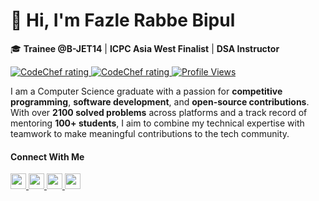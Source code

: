 # 👋 Hi, I'm Fazle Rabbe Bipul  

🎓 **Trainee @B-JET14** | **ICPC Asia West Finalist** | **DSA Instructor**  

<p align="left">
  <a href="https://codeforces.com/profile/__FireBlade__">
    <img src="https://img.shields.io/badge/Codeforces-Rating%201439-Cyan" alt="CodeChef rating" />
  </a>
  <a href="https://www.codechef.com/users/bipul_15">
    <img src="https://img.shields.io/badge/CodeChef-Rating%201780-orange" alt="CodeChef rating" />
  </a>
  <a href="https://github.com/FazleRabbeBipul">
    <img src="https://komarev.com/ghpvc/?username=FazleRabbeBipul" alt="Profile Views" />
  </a>
</p>

I am a Computer Science graduate with a passion for **competitive programming**, **software development**, and **open-source contributions**. With over **2100 solved problems** across platforms and a track record of mentoring **100+ students**, I aim to combine my technical expertise with teamwork to make meaningful contributions to the tech community.  



#### Connect With Me

<p left="center">
<a href="https://www.linkedin.com/in/fazle-rabbe-bipul/">
  <img src="https://img.shields.io/badge/linkedin-%230077B5.svg?&style=for-the-badge&logo=linkedin&logoColor=white" height=25>
</a> 
<a href="https://www.facebook.com/fazlerabbe.bipul.7/">
  <img src="https://img.shields.io/badge/Facebook-1877F2?style=for-the-badge&logo=facebook&logoColor=white" height=25>
</a>
<a href="https://medium.com/@rabbecse1677">
  <img src="https://img.shields.io/badge/Medium-12100E?style=for-the-badge&logo=medium&logoColor=white" height=25>
</a>
<a href="mailto:rabbecse1677@gmail.com">
  <img src="	https://img.shields.io/badge/Gmail-D14836?style=for-the-badge&logo=gmail&logoColor=white" height=25>
</a>
</p>
